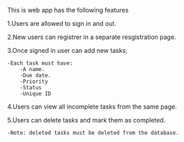 This is web app has the following features

1.Users are allowed to sign in and out.

2.New users can registrer in a separate resgistration page.

3.Once signed in user can add new tasks;

    -Each task must have:
        -A name.
        -Due date.
        -Priority
        -Status
        -Unique ID

4.Users can view all incomplete tasks from the same page.

5.Users can delete tasks and mark them as completed.

    -Note: deleted tasks must be deleted from the database.
